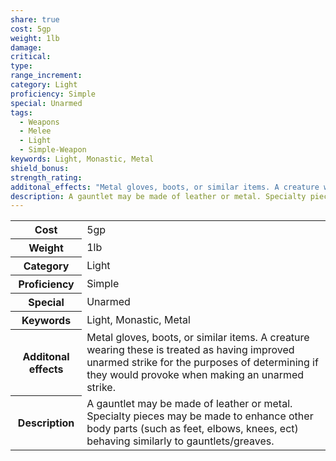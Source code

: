```yaml
---
share: true
cost: 5gp
weight: 1lb
damage: 
critical: 
type: 
range_increment: 
category: Light
proficiency: Simple
special: Unarmed
tags:
  - Weapons
  - Melee
  - Light
  - Simple-Weapon
keywords: Light, Monastic, Metal
shield_bonus: 
strength_rating: 
additonal_effects: "Metal gloves, boots, or similar items. A creature wearing these is treated as having improved unarmed strike for the purposes of determining if they would provoke when making an unarmed strike. "
description: A gauntlet may be made of leather or metal. Specialty pieces may be made to enhance other body parts (such as feet, elbows, knees, ect) behaving similarly to gauntlets/greaves.
---
```

<p><span dir="ltr" style="overflow-x: auto;"><table><tbody><tr><th dir="ltr">Cost</th><td dir="ltr">5gp</td></tr><tr><th dir="ltr">Weight</th><td dir="ltr">1lb</td></tr><tr><th dir="ltr">Category</th><td dir="ltr">Light</td></tr><tr><th dir="ltr">Proficiency</th><td dir="ltr">Simple</td></tr><tr><th dir="ltr">Special</th><td dir="ltr">Unarmed</td></tr><tr><th dir="ltr">Keywords</th><td dir="ltr">Light, Monastic, Metal</td></tr><tr><th dir="ltr">Additonal effects</th><td dir="ltr">Metal gloves, boots, or similar items. A creature wearing these is treated as having improved unarmed strike for the purposes of determining if they would provoke when making an unarmed strike. </td></tr><tr><th dir="ltr">Description</th><td dir="ltr">A gauntlet may be made of leather or metal. Specialty pieces may be made to enhance other body parts (such as feet, elbows, knees, ect) behaving similarly to gauntlets/greaves.</td></tr></tbody></table></span></p>